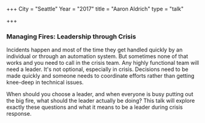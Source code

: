 +++
City = "Seattle"
Year = "2017"
title = "Aaron Aldrich"
type = "talk"

+++


<div class="span-15  ">
  <div class="span-15  last ">
  <h3>
  Managing Fires: Leadership through Crisis
</h3>

<p>Incidents happen and most of the time they get handled quickly by an individual or through an automation system. But sometimes none of that works and you need to call in the crisis team. Any highly functional team will need a leader. It's not optional, especially in crisis. Decisions need to be made quickly and someone needs to coordinate efforts rather than getting knee-deep in technical issues. </p>

<p>When should you choose a leader, and when everyone is busy putting out the big fire, what should the leader actually be doing? This talk will explore exactly these questions and what it means to be a leader during crisis response. </p>
  </div>
</div>
